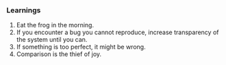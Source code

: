 ### Learnings

1. Eat the frog in the morning.
2. If you encounter a bug you cannot reproduce, increase transparency of the system until you can.
3. If something is too perfect, it might be wrong.
4. Comparison is the thief of joy.
